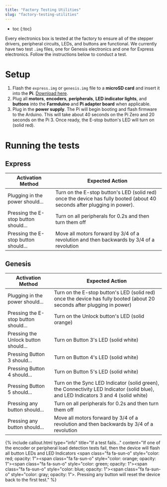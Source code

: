 ```yaml
---
title: "Factory Testing Utilities"
slug: "factory-testing-utilities"
---
```


* toc
{:toc}

Every electronics box is tested at the factory to ensure all of the stepper drivers, peripheral circuits, LEDs, and buttons are functional. We currently have two test `.img` files, one for Genesis electronics and one for Express electronics. Follow the instructions below to conduct a test.

# Setup
  1. Flash the `express.img` or `genesis.img` file to a **microSD card** and insert it into the **Pi**. [Download here](https://github.com/FarmBot-Labs/farmbot-factory-test-firmware/releases).
  2. Plug all **motors**, **encoders**, **peripherals**, **LED indicator lights**, and **buttons** into the **Farmduino** and **Pi adapter board** when applicable.
  3. Plug in the **power supply**. The Pi will begin booting and flash firmware to the Arduino. This will take about 40 seconds on the Pi Zero and 20 seconds on the Pi 3. Once ready, the E-stop button's LED will turn on <span class="fa fa-circle" style="color: red; opacity: 1"></span> (solid red).

# Running the tests
## Express

|Activation Method             |Expected Action               |
|------------------------------|------------------------------|
|Plugging in the power should...|Turn on the E-stop button's LED <span class="fa fa-circle" style="color: red; opacity: 1"></span> (solid red) once the device has fully booted (about 40 seconds after plugging in power).
|Pressing the E-stop button should...|Turn on all peripherals for 0.2s and then turn them off
|Pressing the E-stop button should...|Move all motors forward by 3/4 of a revolution and then backwards by 3/4 of a revolution

## Genesis

|Activation Method             |Expected Action               |
|------------------------------|------------------------------|
|Plugging in the power should...|Turn on the E-stop button's LED <span class="fa fa-circle" style="color: red; opacity: 1"></span> (solid red) once the device has fully booted (about 20 seconds after plugging in power)
|Pressing the E-stop button should...|Turn on the Unlock button's LED <span class="fa fa-circle" style="color: orange; opacity: 1"></span> (solid orange)
|Pressing the Unlock button should...|Turn on Button 3's LED <span class="fa fa-circle-thin" style="color: gray; opacity: 1"></span> (solid white)
|Pressing Button 3 should...   |Turn on Button 4's LED <span class="fa fa-circle-thin" style="color: gray; opacity: 1"></span> (solid white)
|Pressing Button 4 should...   |Turn on Button 5's LED <span class="fa fa-circle-thin" style="color: gray; opacity: 1"></span> (solid white)
|Pressing Button 5 should...   |Turn on the Sync LED Indicator <span class="fa fa-circle" style="color: green; opacity: 1"></span> (solid green), the Connectivity LED Indicator <span class="fa fa-circle" style="color: blue; opacity: 1"></span> (solid blue), and LED Indicators 3 and 4 <span class="fa fa-circle-thin" style="color: gray; opacity: 1"></span> (solid white)
|Pressing any button should... |Turn on all peripherals for 0.2s and then turn them off
|Pressing any button should... |Move all motors forward by 3/4 of a revolution and then backwards by 3/4 of a revolution



{%
include callout.html
type="info"
title="If a test fails..."
content="If one of the encoder or peripheral load detection tests fail, then the device will flash all button LEDs and LED Indicators <span class=\"fa fa-sun-o\" style=\"color: red; opacity: 1\"></span><span class=\"fa fa-sun-o\" style=\"color: orange; opacity: 1\"></span><span class=\"fa fa-sun-o\" style=\"color: green; opacity: 1\"></span><span class=\"fa fa-sun-o\" style=\"color: blue; opacity: 1\"></span><span class=\"fa fa-sun-o\" style=\"color: gray; opacity: 1\"></span>. Pressing any button will reset the device back to the first test."
%}

